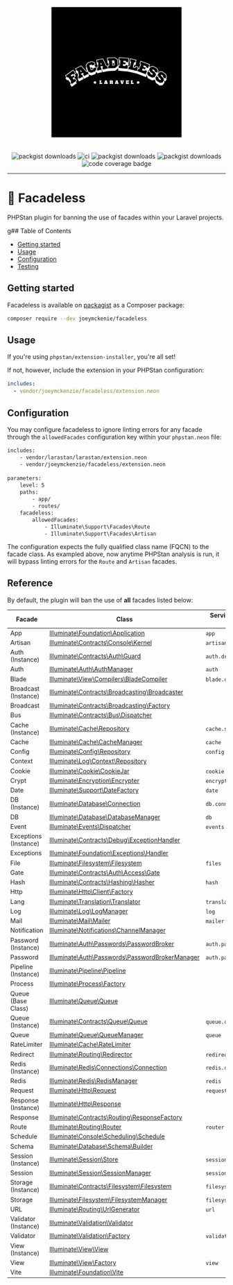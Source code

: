 <div align="center" style="padding-top: 2rem;">
    <img src="art/logo.png" height="300" width="300" alt="logo"/>
    <div style="display: inline-block; margin-top: 2rem">
        <img src="https://img.shields.io/packagist/v/joeymckenzie/facadeless.svg" alt="packgist downloads" />
        <img src="https://img.shields.io/github/actions/workflow/status/joeymckenzie/facadeless/run-ci.yml?branch=main&label=ci" alt="ci" />
        <img src="https://img.shields.io/github/actions/workflow/status/joeymckenzie/facadeless/fix-php-code-style-issues.yml?branch=main&label=code%20style" alt="packgist downloads" />
        <img src="https://img.shields.io/packagist/dt/joeymckenzie/facadeless.svg" alt="packgist downloads" />
        <img src="https://codecov.io/gh/JoeyMckenzie/facadeless/graph/badge.svg?token=9LZK1YDGKG" alt="code coverage badge" /> 
    </div>
</div>

------

# 🚫 Facadeless

PHPStan plugin for banning the use of facades within your Laravel projects.

g## Table of Contents

- [Getting started](#getting-started)
- [Usage](#usage)
- [Configuration](#configuration)
- [Testing](#testing)

## Getting started

Facadeless is available on [packagist](https://packagist.org/packages/joeymckenzie/facadeless) as a Composer package:

```bash
composer require --dev joeymckenie/facadeless
```

## Usage

If you're using `phpstan/extension-installer`, you're all set!

If not, however, include the extension in your PHPStan configuration:

```yaml
includes:
  - vendor/joeymckenzie/facadeless/extension.neon
```

## Configuration

You may configure facadeless to ignore linting errors for any facade through the `allowedFacades` configuration key
within your `phpstan.neon` file:

```neon
includes:
    - vendor/larastan/larastan/extension.neon
    - vendor/joeymckenzie/facadeless/extension.neon

parameters:
    level: 5
    paths:
        - app/
        - routes/
    facadeless:
        allowedFacades:
            - Illuminate\Support\Facades\Route
            - Illuminate\Support\Facades\Artisan
```

The configuration expects the fully qualified class name (FQCN) to the facade class. As exampled above, now anytime
PHPStan analysis is run, it will bypass linting errors for the `Route` and `Artisan` facades.

## Reference

By default, the plugin will ban the use of **all** facades listed below:

<div class="overflow-auto">

| Facade                | Class                                                                                                                                     | Service Container Binding |
|-----------------------|-------------------------------------------------------------------------------------------------------------------------------------------|---------------------------|
| App                   | [Illuminate\Foundation\Application](https://api.laravel.com/docs/12.x/Illuminate/Foundation/Application.html)                             | `app`                     |
| Artisan               | [Illuminate\Contracts\Console\Kernel](https://api.laravel.com/docs/12.x/Illuminate/Contracts/Console/Kernel.html)                         | `artisan`                 |
| Auth (Instance)       | [Illuminate\Contracts\Auth\Guard](https://api.laravel.com/docs/12.x/Illuminate/Contracts/Auth/Guard.html)                                 | `auth.driver`             |
| Auth                  | [Illuminate\Auth\AuthManager](https://api.laravel.com/docs/12.x/Illuminate/Auth/AuthManager.html)                                         | `auth`                    |
| Blade                 | [Illuminate\View\Compilers\BladeCompiler](https://api.laravel.com/docs/12.x/Illuminate/View/Compilers/BladeCompiler.html)                 | `blade.compiler`          |
| Broadcast (Instance)  | [Illuminate\Contracts\Broadcasting\Broadcaster](https://api.laravel.com/docs/12.x/Illuminate/Contracts/Broadcasting/Broadcaster.html)     | &nbsp;                    |
| Broadcast             | [Illuminate\Contracts\Broadcasting\Factory](https://api.laravel.com/docs/12.x/Illuminate/Contracts/Broadcasting/Factory.html)             | &nbsp;                    |
| Bus                   | [Illuminate\Contracts\Bus\Dispatcher](https://api.laravel.com/docs/12.x/Illuminate/Contracts/Bus/Dispatcher.html)                         | &nbsp;                    |
| Cache (Instance)      | [Illuminate\Cache\Repository](https://api.laravel.com/docs/12.x/Illuminate/Cache/Repository.html)                                         | `cache.store`             |
| Cache                 | [Illuminate\Cache\CacheManager](https://api.laravel.com/docs/12.x/Illuminate/Cache/CacheManager.html)                                     | `cache`                   |
| Config                | [Illuminate\Config\Repository](https://api.laravel.com/docs/12.x/Illuminate/Config/Repository.html)                                       | `config`                  |
| Context               | [Illuminate\Log\Context\Repository](https://api.laravel.com/docs/12.x/Illuminate/Log/Context/Repository.html)                             | &nbsp;                    |
| Cookie                | [Illuminate\Cookie\CookieJar](https://api.laravel.com/docs/12.x/Illuminate/Cookie/CookieJar.html)                                         | `cookie`                  |
| Crypt                 | [Illuminate\Encryption\Encrypter](https://api.laravel.com/docs/12.x/Illuminate/Encryption/Encrypter.html)                                 | `encrypter`               |
| Date                  | [Illuminate\Support\DateFactory](https://api.laravel.com/docs/12.x/Illuminate/Support/DateFactory.html)                                   | `date`                    |
| DB (Instance)         | [Illuminate\Database\Connection](https://api.laravel.com/docs/12.x/Illuminate/Database/Connection.html)                                   | `db.connection`           |
| DB                    | [Illuminate\Database\DatabaseManager](https://api.laravel.com/docs/12.x/Illuminate/Database/DatabaseManager.html)                         | `db`                      |
| Event                 | [Illuminate\Events\Dispatcher](https://api.laravel.com/docs/12.x/Illuminate/Events/Dispatcher.html)                                       | `events`                  |
| Exceptions (Instance) | [Illuminate\Contracts\Debug\ExceptionHandler](https://api.laravel.com/docs/12.x/Illuminate/Contracts/Debug/ExceptionHandler.html)         | &nbsp;                    |
| Exceptions            | [Illuminate\Foundation\Exceptions\Handler](https://api.laravel.com/docs/12.x/Illuminate/Foundation/Exceptions/Handler.html)               | &nbsp;                    |
| File                  | [Illuminate\Filesystem\Filesystem](https://api.laravel.com/docs/12.x/Illuminate/Filesystem/Filesystem.html)                               | `files`                   |
| Gate                  | [Illuminate\Contracts\Auth\Access\Gate](https://api.laravel.com/docs/12.x/Illuminate/Contracts/Auth/Access/Gate.html)                     | &nbsp;                    |
| Hash                  | [Illuminate\Contracts\Hashing\Hasher](https://api.laravel.com/docs/12.x/Illuminate/Contracts/Hashing/Hasher.html)                         | `hash`                    |
| Http                  | [Illuminate\Http\Client\Factory](https://api.laravel.com/docs/12.x/Illuminate/Http/Client/Factory.html)                                   | &nbsp;                    |
| Lang                  | [Illuminate\Translation\Translator](https://api.laravel.com/docs/12.x/Illuminate/Translation/Translator.html)                             | `translator`              |
| Log                   | [Illuminate\Log\LogManager](https://api.laravel.com/docs/12.x/Illuminate/Log/LogManager.html)                                             | `log`                     |
| Mail                  | [Illuminate\Mail\Mailer](https://api.laravel.com/docs/12.x/Illuminate/Mail/Mailer.html)                                                   | `mailer`                  |
| Notification          | [Illuminate\Notifications\ChannelManager](https://api.laravel.com/docs/12.x/Illuminate/Notifications/ChannelManager.html)                 | &nbsp;                    |
| Password (Instance)   | [Illuminate\Auth\Passwords\PasswordBroker](https://api.laravel.com/docs/12.x/Illuminate/Auth/Passwords/PasswordBroker.html)               | `auth.password.broker`    |
| Password              | [Illuminate\Auth\Passwords\PasswordBrokerManager](https://api.laravel.com/docs/12.x/Illuminate/Auth/Passwords/PasswordBrokerManager.html) | `auth.password`           |
| Pipeline (Instance)   | [Illuminate\Pipeline\Pipeline](https://api.laravel.com/docs/12.x/Illuminate/Pipeline/Pipeline.html)                                       | &nbsp;                    |
| Process               | [Illuminate\Process\Factory](https://api.laravel.com/docs/12.x/Illuminate/Process/Factory.html)                                           | &nbsp;                    |
| Queue (Base Class)    | [Illuminate\Queue\Queue](https://api.laravel.com/docs/12.x/Illuminate/Queue/Queue.html)                                                   | &nbsp;                    |
| Queue (Instance)      | [Illuminate\Contracts\Queue\Queue](https://api.laravel.com/docs/12.x/Illuminate/Contracts/Queue/Queue.html)                               | `queue.connection`        |
| Queue                 | [Illuminate\Queue\QueueManager](https://api.laravel.com/docs/12.x/Illuminate/Queue/QueueManager.html)                                     | `queue`                   |
| RateLimiter           | [Illuminate\Cache\RateLimiter](https://api.laravel.com/docs/12.x/Illuminate/Cache/RateLimiter.html)                                       | &nbsp;                    |
| Redirect              | [Illuminate\Routing\Redirector](https://api.laravel.com/docs/12.x/Illuminate/Routing/Redirector.html)                                     | `redirect`                |
| Redis (Instance)      | [Illuminate\Redis\Connections\Connection](https://api.laravel.com/docs/12.x/Illuminate/Redis/Connections/Connection.html)                 | `redis.connection`        |
| Redis                 | [Illuminate\Redis\RedisManager](https://api.laravel.com/docs/12.x/Illuminate/Redis/RedisManager.html)                                     | `redis`                   |
| Request               | [Illuminate\Http\Request](https://api.laravel.com/docs/12.x/Illuminate/Http/Request.html)                                                 | `request`                 |
| Response (Instance)   | [Illuminate\Http\Response](https://api.laravel.com/docs/12.x/Illuminate/Http/Response.html)                                               | &nbsp;                    |
| Response              | [Illuminate\Contracts\Routing\ResponseFactory](https://api.laravel.com/docs/12.x/Illuminate/Contracts/Routing/ResponseFactory.html)       | &nbsp;                    |
| Route                 | [Illuminate\Routing\Router](https://api.laravel.com/docs/12.x/Illuminate/Routing/Router.html)                                             | `router`                  |
| Schedule              | [Illuminate\Console\Scheduling\Schedule](https://api.laravel.com/docs/12.x/Illuminate/Console/Scheduling/Schedule.html)                   | &nbsp;                    |
| Schema                | [Illuminate\Database\Schema\Builder](https://api.laravel.com/docs/12.x/Illuminate/Database/Schema/Builder.html)                           | &nbsp;                    |
| Session (Instance)    | [Illuminate\Session\Store](https://api.laravel.com/docs/12.x/Illuminate/Session/Store.html)                                               | `session.store`           |
| Session               | [Illuminate\Session\SessionManager](https://api.laravel.com/docs/12.x/Illuminate/Session/SessionManager.html)                             | `session`                 |
| Storage (Instance)    | [Illuminate\Contracts\Filesystem\Filesystem](https://api.laravel.com/docs/12.x/Illuminate/Contracts/Filesystem/Filesystem.html)           | `filesystem.disk`         |
| Storage               | [Illuminate\Filesystem\FilesystemManager](https://api.laravel.com/docs/12.x/Illuminate/Filesystem/FilesystemManager.html)                 | `filesystem`              |
| URL                   | [Illuminate\Routing\UrlGenerator](https://api.laravel.com/docs/12.x/Illuminate/Routing/UrlGenerator.html)                                 | `url`                     |
| Validator (Instance)  | [Illuminate\Validation\Validator](https://api.laravel.com/docs/12.x/Illuminate/Validation/Validator.html)                                 | &nbsp;                    |
| Validator             | [Illuminate\Validation\Factory](https://api.laravel.com/docs/12.x/Illuminate/Validation/Factory.html)                                     | `validator`               |
| View (Instance)       | [Illuminate\View\View](https://api.laravel.com/docs/12.x/Illuminate/View/View.html)                                                       | &nbsp;                    |
| View                  | [Illuminate\View\Factory](https://api.laravel.com/docs/12.x/Illuminate/View/Factory.html)                                                 | `view`                    |
| Vite                  | [Illuminate\Foundation\Vite](https://api.laravel.com/docs/12.x/Illuminate/Foundation/Vite.html)                                           | &nbsp;                    |

</div>
